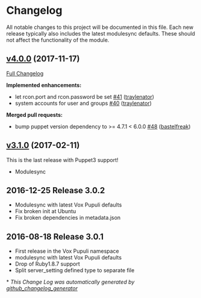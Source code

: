 # Changelog

All notable changes to this project will be documented in this file.
Each new release typically also includes the latest modulesync defaults.
These should not affect the functionality of the module.

## [v4.0.0](https://github.com/voxpupuli/puppet-minecraft/tree/v4.0.0) (2017-11-17)

[Full Changelog](https://github.com/voxpupuli/puppet-minecraft/compare/v3.1.0...v4.0.0)

**Implemented enhancements:**

- let rcon.port and rcon.password be set [\#41](https://github.com/voxpupuli/puppet-minecraft/pull/41) ([traylenator](https://github.com/traylenator))
- system accounts for user and groups [\#40](https://github.com/voxpupuli/puppet-minecraft/pull/40) ([traylenator](https://github.com/traylenator))

**Merged pull requests:**

- bump puppet version dependency to \>= 4.7.1 \< 6.0.0 [\#48](https://github.com/voxpupuli/puppet-minecraft/pull/48) ([bastelfreak](https://github.com/bastelfreak))

## [v3.1.0](https://github.com/voxpupuli/puppet-minecraft/tree/v3.1.0) (2017-02-11)

This is the last release with Puppet3 support!
* Modulesync

## 2016-12-25 Release 3.0.2

* Modulesync with latest Vox Pupuli defaults
* Fix broken init at Ubuntu
* Fix broken dependencies in metadata.json

## 2016-08-18 Release 3.0.1

* First release in the Vox Pupuli namespace
* modulesync with latest Vox Pupuli defaults
* Drop of Ruby1.8.7 support
* Split server_setting defined type to separate file


\* *This Change Log was automatically generated by [github_changelog_generator](https://github.com/skywinder/Github-Changelog-Generator)*